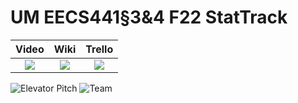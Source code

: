 # UM EECS441§3&4 F22 StatTrack

| Video  |  Wiki |  Trello  |
|:-----:|:-----:|:--------:|
|[<img src="https://eecs441.eecs.umich.edu/img/admin/video.png">][video_page]|[<img src="https://eecs441.eecs.umich.edu/img/admin/wiki.png">][wiki_page]|[<img src="https://eecs441.eecs.umich.edu/img/admin/trello.png">][agile_page]|

![Elevator Pitch](https://user-images.githubusercontent.com/25360375/206804531-ef207c28-e99b-4ce1-bbc3-ebd4d7b12f78.png) <!-- MUST be placed in user-images.githubusercontent.com -->
![Team](https://user-images.githubusercontent.com/25360375/206804684-6d916e65-b79b-476b-96b7-65f73f9ec9f4.png)

[video_page]: https://www.youtube.com/watch?v=O1chT_eXr2Q
[wiki_page]: https://github.com/jvelez320/StatTrack/wiki
[agile_page]: https://trello.com/b/W7LPGQSo/stattrack

